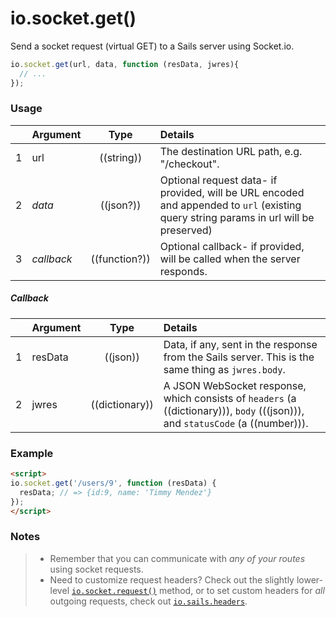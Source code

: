 # io.socket.get()

Send a socket request (virtual GET) to a Sails server using Socket.io.

```js
io.socket.get(url, data, function (resData, jwres){
  // ...
});
```

### Usage


|   | Argument   | Type         | Details |
|---|:-----------|:------------:|:--------|
| 1 | url        | ((string))   | The destination URL path, e.g. "/checkout".
| 2 | _data_     | ((json?))        | Optional request data- if provided, will be URL encoded and appended to `url` (existing query string params in url will be preserved)
| 3 | _callback_ | ((function?)) | Optional callback- if provided, will be called when the server responds.

##### Callback

|   | Argument  | Type            | Details |
|---|:----------|:---------------:|:--------|
| 1 | resData   | ((json))        | Data, if any, sent in the response from the Sails server.  This is the same thing as `jwres.body`.
| 2 | jwres     | ((dictionary))  | A JSON WebSocket response, which consists of `headers` (a ((dictionary))), `body` (((json))), and `statusCode` (a ((number))).



### Example

```html
<script>
io.socket.get('/users/9', function (resData) {
  resData; // => {id:9, name: 'Timmy Mendez'}
});
</script>
```

### Notes
> + Remember that you can communicate with _any of your routes_ using socket requests.
> + Need to customize request headers?  Check out the slightly lower-level [`io.socket.request()`](http://sailsjs.com/documentation/reference/web-sockets/socket-client/io-socket-request) method, or to set custom headers for _all_ outgoing requests, check out [`io.sails.headers`](http://sailsjs.com/documentation/reference/web-sockets/socket-client/io-sails).

<docmeta name="displayName" value="io.socket.get()">
<docmeta name="pageType" value="method">


